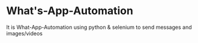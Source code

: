 # What's-App-Automation
It is What-App-Automation using python &amp; selenium to send messages and images/videos
